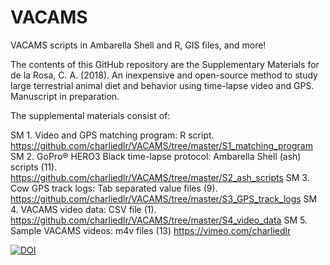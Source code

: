 # VACAMS
VACAMS scripts in Ambarella Shell and R, GIS files, and more!

The contents of this GitHub repository are the Supplementary Materials for de la Rosa, C. A. (2018). An inexpensive and open-source method to study large terrestrial animal diet and behavior using time-lapse video and GPS. Manuscript in preparation. 

The supplemental materials consist of:  

SM 1. Video and GPS matching program: R script. https://github.com/charliedlr/VACAMS/tree/master/S1_matching_program
SM 2. GoPro® HERO3 Black time-lapse protocol: Ambarella Shell (ash) scripts (11). https://github.com/charliedlr/VACAMS/tree/master/S2_ash_scripts
SM 3. Cow GPS track logs: Tab separated value files (9). https://github.com/charliedlr/VACAMS/tree/master/S3_GPS_track_logs
SM 4. VACAMS video data: CSV file (1). https://github.com/charliedlr/VACAMS/tree/master/S4_video_data
SM 5. Sample VACAMS videos: m4v files (13) https://vimeo.com/charliedlr  

[![DOI](https://zenodo.org/badge/128265435.svg)](https://zenodo.org/badge/latestdoi/128265435)
